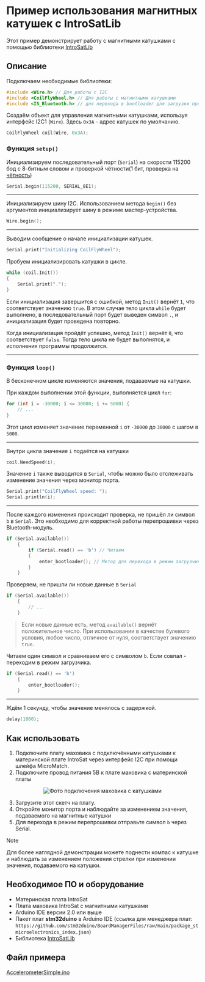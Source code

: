 # Пример использования магнитных катушек с IntroSatLib

Этот пример демонстрирует работу с магнитными катушками с помощью библиотеки [IntroSatLib](https://github.com/Obu-IntroSat/IntroSatLib)

## Описание

Подключаем необходимые библиотеки: 
```cpp
#include <Wire.h> // Для работы с I2C
#include <CoilFlyWheel.h> // Для работы с магнитными катушками
#include <IS_Bluetooth.h> // для перехода в bootloader для загрузки прошивки по Bluetooth
```

Создаём объект для управления магнитными катушками, используя интерфейс I2C1 (`Wire`). Здесь `0x3A` - адрес катушек по умолчанию.
```cpp
CoilFlyWheel coil(Wire, 0x3A);
```
### Функция `setup()`
Инициализируем последовательный порт (`Serial`) на скорости 115200 бод с 8-битным словом и проверкой чётности(1 бит, проверка на <u>чётность</u>)
```cpp
Serial.begin(115200, SERIAL_8E1);
```
---
Инициализируем шину I2C. Использованием метода `begin()` без аргументов инициализирует шину в режиме мастер-устройства.
```cpp
Wire.begin();
```
---
Выводим сообщение о начале инициализации катушек.
```cpp
Serial.print("Initializing CoilFlyWheel");
```
Пробуем инициализировать катушки в цикле. 


```cpp
while (coil.Init())
{
    Serial.print(".");
}
```

Если инициализация завершится с ошибкой, метод `Init()` вернёт `1`, что соответствует значению `true`. В этом случае тело цикла `while` будет выполнено, в последовательный порт будет выведен символ `.`, и инициализация будет проведена повторно.

Когда инициализация пройдёт успешно, метод `Init()` вернёт `0`, что соответствует `false`. Тогда тело цикла не будет выполнятся, и исполнения программы продолжится.
<!-- @unflesh Надо как-то понятнее описать -->

---
### Функция `loop()`
В бесконечном цикле изменяются значения, подаваемые на катушки.

При каждом выполнении этой функции, выполняется цикл `for`:
```cpp
for (int i = -30000; i <= 30000; i += 5000) {
    // ...
}
```
Этот цикл изменяет значение переменной `i` от `-30000` до `30000` с шагом в `5000`. 

---
Внутри цикла значение `i` подаётся на катушки
```cpp
coil.NeedSpeed(i);
```

Значение `i` также выводится в `Serial`, чтобы можно было отслеживать изменение значения через монитор порта.
```cpp
Serial.print("CoilFlyWheel speed: ");
Serial.println(i);
```
---
После каждого изменения происходит проверка, не пришёл ли символ `b` в `Serial`. Это необходимо для корректной работы перепрошивки через Bluetooth-модуль.
```cpp
if (Serial.available()) 
    {
        if (Serial.read() == 'b') // Читаем 
        {
            enter_bootloader(); // Метод для перехода в режим загрузчика
        }
    }
```

Проверяем, не пришли ли новые данные в `Serial`
```cpp
if (Serial.available()) 
    {
        // ...
    }
```

> Если новые данные есть, метод `available()` вернёт положительное число. При использовании в качестве булевого условия, любое число, отличное от нуля, соответствует значению `true`. 

Читаем один символ и сравниваем его с символом `b`. Если совпал - переходим в режим загрузчика.
```cpp
if (Serial.read() == 'b')
    {
        enter_bootloader();
    }
```
---
Ждём 1 секунду, чтобы значение менялось с задержкой.
<!-- @unflesh Тут бы дописать что-нибудь -->
```cpp
delay(1000);
```

## Как использовать

1. Подключите плату маховика с подключёнными катушками к материнской плате IntroSat через интерфейс I2C при помощи шлейфа MicroMatch.
2. Подключите провод питания 5В к плате маховика с материнской платы
<!-- @unflesh Фоточка -->
<p align="center">
    <img alt="Фото подключения маховика с катушками" src="" />
</p>

3. Загрузите этот скетч на плату.
4. Откройте монитор порта и наблюдайте за изменением значения, подаваемого на магнитные катушки
5. Для перехода в режим перепрошивки отправьте символ `b` через Serial.

>[!NOTE]
> Для более наглядной демонстрации можете поднести компас к катушке и наблюдать за изменением положения стрелки при изменении значения, подаваемого на катушки.

## Необходимое ПО и оборудование
- Материнская плата IntroSat
- Плата маховика IntroSat с магнитными катушками
- Arduino IDE версии 2.0 или выше
- Пакет плат **stm32duino** в Arduino IDE (ссылка для менеджера плат: `https://github.com/stm32duino/BoardManagerFiles/raw/main/package_stmicroelectronics_index.json`)
- Библиотека [IntroSatLib](https://github.com/Obu-IntroSat/IntroSatLib)

## Файл примера

[AccelerometerSimple.ino](./AccelerometerSimple.ino)
